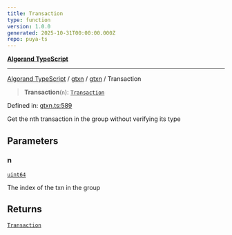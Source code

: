 ```yaml
---
title: Transaction
type: function
version: 1.0.0
generated: 2025-10-31T00:00:00.000Z
repo: puya-ts
---
```


[**Algorand TypeScript**](/reference/algorand-typescript/api/readme/)

---

[Algorand TypeScript](docs/_md/modules) / [gtxn](docs/_md/gtxn/README) / [gtxn](/reference/algorand-typescript/api/gtxn/namespaces/gtxn/readme/) / Transaction

> **Transaction**(`n`): [`Transaction`](/reference/algorand-typescript/api/gtxn/namespaces/gtxn/type-aliases/transaction/)

Defined in: [gtxn.ts:589](https://github.com/algorandfoundation/puya-ts/blob/main/packages/algo-ts/src/gtxn.ts#L589)

Get the nth transaction in the group without verifying its type

## Parameters

### n

[`uint64`](/reference/algorand-typescript/api/index/type-aliases/uint64/)

The index of the txn in the group

## Returns

[`Transaction`](/reference/algorand-typescript/api/gtxn/namespaces/gtxn/type-aliases/transaction/)

